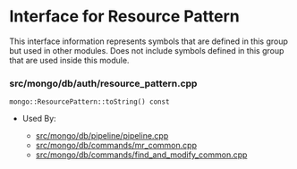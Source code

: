 
# Interface for Resource Pattern
This interface information represents symbols that are defined in this group but used in other modules.  Does not include symbols defined in this group that are used inside this module.

### src/mongo/db/auth/resource\_pattern.cpp

<div></div>

    mongo::ResourcePattern::toString() const

- Used By:

    - [src/mongo/db/pipeline/pipeline.cpp](../../../../core\_query\_system/aggregation\_framework)
    - [src/mongo/db/commands/mr\_common.cpp](../../../../query\_and\_operation\_handling/database\_commands)
    - [src/mongo/db/commands/find\_and\_modify\_common.cpp](../../../../query\_and\_operation\_handling/database\_commands)
